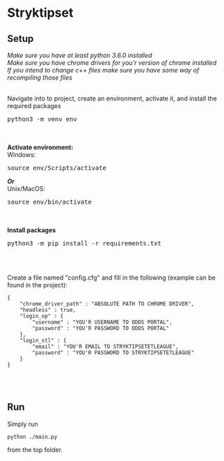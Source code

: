 # Stryktipset


## Setup
*Make sure you have at least python 3.6.0 installed*<br>
*Make sure you have chrome drivers for you'r version of chrome installed*<br>
*If you intend to change c++ files make sure you have some way of recompiling those files*</br></br>

Navigate into to project, create an environment, activate it, and install the required packages
<pre>
python3 -m venv env
</pre>
<br></br>
<b>Activate environment:</b> <br>
Windows:
<pre>source env/Scripts/activate </pre>
<b><i>Or</i></b><br>
Unix/MacOS:
<pre>source env/bin/activate </pre>
<br></br>
<b>Install packages</b>
<pre>python3 -m pip install -r requirements.txt</pre>
<br></br>

Create a file named "config.cfg" and fill in the following (example can be found in the project):
```
{
    "chrome_driver_path" : "ABSOLUTE PATH TO CHROME DRIVER",
    "headless" : true,
    "login_op" : {
        "username" : "YOU'R USERNAME TO ODDS PORTAL",
        "password" : "YOU'R PASSWORD TO ODDS PORTAL"
    },
    "login_stl" : {
        "email" : "YOU'R EMAIL TO STRYKTIPSETETLEAGUE",
        "password" : "YOU'R PASSWORD TO STRYKTIPSETETLEAGUE"
    }
}
```
<br></br>
## Run
Simply run
```
python ./main.py
```
from the top folder.
